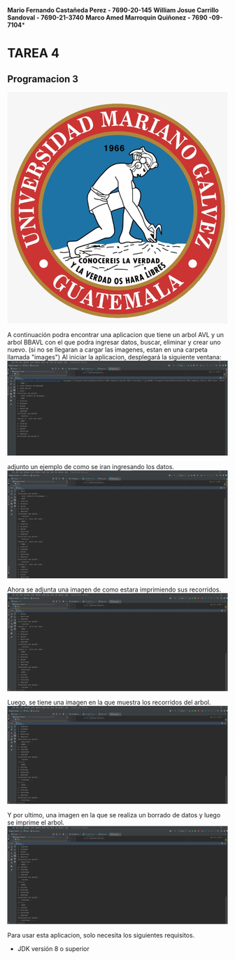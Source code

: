 **Mario Fernando Castañeda Perez - 7690-20-145**
**William Josue Carrillo Sandoval - 7690-21-3740**
**Marco Amed Marroquin Quiñonez - 7690 -09-7104***
# TAREA 4
## Programacion 3


![Logo de la universidad](/images/Logo.png)

A continuación podra encontrar una aplicacion que tiene un arbol AVL y un arbol BBAVL con el que podra ingresar datos, buscar, eliminar y crear uno nuevo. 
(si no se llegaran a cargar las imagenes, estan en una carpeta llamada "images")
Al iniciar la aplicacion, desplegará la siguiente ventana: 
![Imagen de la aplicacion](/images/imagen1.jpeg)

adjunto un ejemplo de como se iran ingresando los datos.
![Imagen de la aplicacion](/images/imagen2.jpeg)

Ahora se adjunta una imagen de como estara imprimiendo sus recorridos.
![Imagen de la aplicacion](/images/imagen3.jpeg)

Luego, se tiene una imagen en la que muestra los recorridos del arbol.
![Imagen de la aplicacion](/images/imagen4.jpeg)

Y por ultimo, una imagen en la que se realiza un borrado de datos y luego se imprime el arbol.
![Imagen de la aplicacion](/images/imagen4.jpeg)


Para usar esta aplicacion, solo necesita los siguientes requisitos.
- JDK versión 8 o superior
